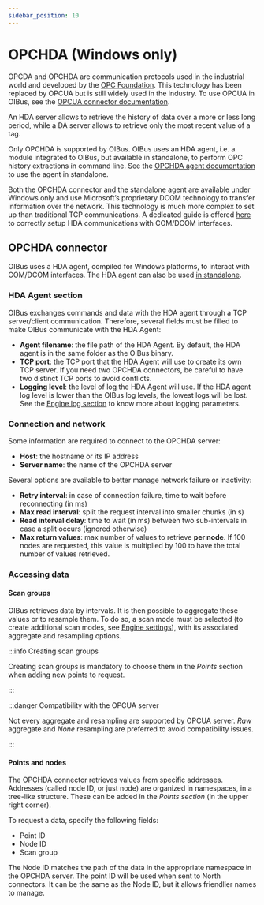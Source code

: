 ```yaml
---
sidebar_position: 10
---
```


# OPCHDA (Windows only)
OPCDA and OPCHDA are communication protocols used in the industrial world and developed by the 
[OPC Foundation](https://opcfoundation.org/). This technology has been replaced by OPCUA but is still widely used in 
the industry. To use OPCUA in OIBus, see the [OPCUA connector documentation](./opcua.md).

An HDA server allows to retrieve the history of data over a more or less long period, while a DA server allows to 
retrieve only the most recent value of a tag.

Only OPCHDA is supported by OIBus. OIBus uses an HDA agent, i.e. a module integrated to OIBus, but available in 
standalone, to perform OPC history extractions in command line. See the 
[OPCHDA agent documentation](../oibus-agent/opchda.md) to use the agent in standalone.

Both the OPCHDA connector and the standalone agent are available under Windows only and use Microsoft’s proprietary DCOM
technology to transfer information over the network. This technology is much more complex to set up than traditional TCP
communications. A dedicated guide is offered [here](../oibus-agent/opchda.md#comdcom-setup) to correctly 
setup HDA communications with COM/DCOM interfaces.


## OPCHDA connector
OIBus uses a HDA agent, compiled for Windows platforms, to interact with COM/DCOM interfaces. The HDA agent can also be
used [in standalone](../oibus-agent/opchda.md). 

### HDA Agent section
OIBus exchanges commands and data with the HDA agent through a TCP server/client communication. Therefore, several 
fields must be filled to make OIBus communicate with the HDA Agent:
- **Agent filename**: the file path of the HDA Agent. By default, the HDA agent is in the same folder as the OIBus binary.
- **TCP port**: the TCP port that the HDA Agent will use to create its own TCP server. If you need two OPCHDA connectors, 
be careful to have two distinct TCP ports to avoid conflicts.
- **Logging level**: the level of log the HDA Agent will use. If the HDA agent log level is lower than the OIBus log levels, 
the lowest logs will be lost. See the [Engine log section](../engine/engine-settings.md) to know more about logging parameters.

### Connection and network
Some information are required to connect to the OPCHDA server:
- **Host**: the hostname or its IP address
- **Server name**: the name of the OPCHDA server

Several options are available to better manage network failure or inactivity:
- **Retry interval**: in case of connection failure, time to wait before reconnecting (in ms)
- **Max read interval**: split the request interval into smaller chunks (in s)
- **Read interval delay**: time to wait (in ms) between two sub-intervals in case a split occurs (ignored otherwise)
- **Max return values**: max number of values to retrieve **per node**. If 100 nodes are requested, this value is 
multiplied by 100 to have the total number of values retrieved.


### Accessing data
#### Scan groups
OIBus retrieves data by intervals. It is then possible to aggregate these values or to resample them. To do so, a scan 
mode must be selected (to create additional scan modes, see [Engine settings](../engine/scan-modes.md)), with its 
associated aggregate and resampling options.

:::info Creating scan groups

Creating scan groups is mandatory to choose them in the _Points_ section when adding new points to request.

:::

:::danger Compatibility with the OPCUA server

Not every aggregate and resampling are supported by OPCUA server. _Raw_ aggregate and _None_ resampling are preferred to
avoid compatibility issues.

:::


#### Points and nodes
The OPCHDA connector retrieves values from specific addresses. Addresses (called node ID, or just node) are organized in
namespaces, in a tree-like structure. These can be added in the _Points section_ (in the upper right corner).

To request a data, specify the following fields:
- Point ID
- Node ID
- Scan group

The Node ID matches the path of the data in the appropriate namespace in the OPCHDA server. The point ID will be used
when sent to North connectors. It can be the same as the Node ID, but it allows friendlier names to manage.

